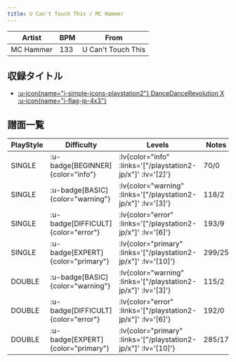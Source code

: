 ```yaml
---
title: U Can't Touch This / MC Hammer
---
```


|Artist|BPM|From|
|------|---|----|
|MC Hammer|133|U Can't Touch This|

## 収録タイトル

- [ :u-icon{name="i-simple-icons-playstation2"} DanceDanceRevolution X :u-icon{name="i-flag-jp-4x3"} ](/playstation2-jp/x)

## 譜面一覧

|PlayStyle|Difficulty|Levels|Notes|Movie|
|---------|----------|------|-----|-----|
|SINGLE| :u-badge[BEGINNER]{color="info"} | :lv{color="info" :links='["/playstation2-jp/x"]' :lv='[2]'} |70/0||
|SINGLE| :u-badge[BASIC]{color="warning"} | :lv{color="warning" :links='["/playstation2-jp/x"]' :lv='[3]'} |118/2||
|SINGLE| :u-badge[DIFFICULT]{color="error"} | :lv{color="error" :links='["/playstation2-jp/x"]' :lv='[6]'} |193/9||
|SINGLE| :u-badge[EXPERT]{color="primary"} | :lv{color="primary" :links='["/playstation2-jp/x"]' :lv='[10]'} |299/25||
|DOUBLE| :u-badge[BASIC]{color="warning"} | :lv{color="warning" :links='["/playstation2-jp/x"]' :lv='[3]'} |115/2||
|DOUBLE| :u-badge[DIFFICULT]{color="error"} | :lv{color="error" :links='["/playstation2-jp/x"]' :lv='[6]'} |192/0||
|DOUBLE| :u-badge[EXPERT]{color="primary"} | :lv{color="primary" :links='["/playstation2-jp/x"]' :lv='[10]'} |285/17||
